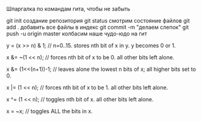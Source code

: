 Шпаргалка по командам гита, чтобы не забыть

git init создание репозитория
git status смотрим состояние файлов
git add . добавить все файлы в индекс
git commit -m "делаем слепок"
git push -u origin master колбасим наше чудо-юдо на гит

 y = (x >> n) & 1;    // n=0..15.  stores nth bit of x in y.  y becomes 0 or 1.
 
 x &= ~(1 << n);      // forces nth bit of x to be 0.  all other bits left alone.
 
 x &= (1<<(n+1))-1;   // leaves alone the lowest n bits of x; all higher bits set to 0.
 
 x |= (1 << n);       // forces nth bit of x to be 1.  all other bits left alone.
 
 x ^= (1 << n);       // toggles nth bit of x.  all other bits left alone.
 
 x = ~x;              // toggles ALL the bits in x.
